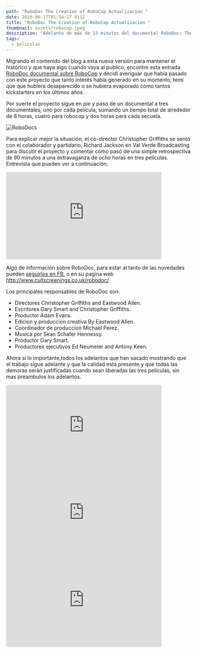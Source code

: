 ```yaml
---
path: "RoboDoc The Creation of RoboCop Actualizacion "
date: 2020-06-17T01:54:17.911Z
title: "RoboDoc The Creation of RoboCop Actualizacion "
thumbnail: assets/robocop.jpeg
description: "Adelanto de más de 15 minutos del documental RoboDoc: The Creation of RoboCop"
tags:
  - peliculas
---
```

Migrando el contenido del blog a esta nueva versión para mantener el histórico y que haya algo cuando vaya al publico, encontre esta entrada  [RoboDoc documental sobre RoboCop](/blog/robodoc-documental-sobre-robocop/) y decidí averiguar que había pasado con este proyecto que tanto interés había generado en su momento, temí que que hubiera desaparecido o se hubiera evaporado como tantos kickstarters en los últimos años. 

Por suerte el proyecto sigue en pie y paso de un documental a tres documentales, uno por cada película, sumando un tiempo total de alrededor de 8 horas, cuatro para robocop y dos horas para cada secuela.



![RoboDocs](assets/robodoc3.jpg "RoboDocs")



Para explicar mejor la situación, el co-director Christopher Griffiths se sentó con el colaborador y partidario, Richard Jackson en Val Verde Broadcasting para discutir el proyecto y comentar cómo pasó de una simple retrospectiva de 90 minutos a una extravaganza de ocho horas en tres películas. Entrevista que pueden ver a continuación:

<iframe style="margin: 0 auto; display:block width: 424px, height:238px" width="424" height="238" src="https://www.youtube.com/embed/dECUJQMacQs" frameborder="0" allow="accelerometer; autoplay; encrypted-media; gyroscope; picture-in-picture" allowfullscreen></iframe>

Algo de información sobre RoboDoc, para estar al tanto de las novedades pueden [seguirlos en FB](https://www.facebook.com/RoboCopDocumentary/), o en su pagina web <http://www.cultscreenings.co.uk/robodoc/>

Los principales responsables de RoboDoc son:

* Directores Christopher Griffiths and Eastwood Allen.
* Escritores Gary Smart and Christopher Griffiths.
* Productor Adam Evans.
* Edicion y produccion creativa By Eastwood Allen.
* Coordinador de produccion Michael Perez.
* Musica por Sean Schafer Hennessy.
* Productor Gary Smart.
* Productores ejecutivos Ed Neumeier and Antony Keen.

Ahora si lo importante,todos los adelantos que han sacado mostrando que el trabajo sigue adelante y que la calidad esta presente y que todas las demoras serán justificadas cuando sean liberadas las tres películas, sin mas preambulos los adelantos.

<iframe style="margin: 0 auto; display:block width: 424px, height:238px" width="424" height="238" src="https://www.youtube.com/embed/LCYF7eOlrJo" frameborder="0" allow="accelerometer; autoplay; encrypted-media; gyroscope; picture-in-picture" allowfullscreen></iframe>

<iframe style="margin: 0 auto; display:block width: 424px, height:238px" width="424" height="238" src="https://www.youtube.com/embed/ydgnM2fYAkA" frameborder="0" allow="accelerometer; autoplay; encrypted-media; gyroscope; picture-in-picture" allowfullscreen></iframe>

<iframe style="margin: 0 auto; display:block width: 424px, height:238px" width="424" height="238" src="https://www.youtube.com/embed/bTAA98pIt1A" frameborder="0" allow="accelerometer; autoplay; encrypted-media; gyroscope; picture-in-picture" allowfullscreen></iframe>